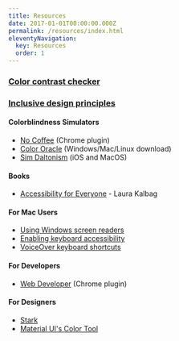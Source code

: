 ```yaml
---
title: Resources
date: 2017-01-01T00:00:00.000Z
permalink: /resources/index.html
eleventyNavigation:
  key: Resources
  order: 1
---
```


### [Color contrast checker](https://webaim.org/resources/contrastchecker/)

### [Inclusive design principles](https://inclusivedesignprinciples.org/)

#### Colorblindness Simulators

- [No Coffee](https://chrome.google.com/webstore/detail/nocoffee/jjeeggmbnhckmgdhmgdckeigabjfbddl?hl=en-US) (Chrome plugin)
- [Color Oracle](http://www.colororacle.org/) (Windows/Mac/Linux download)
- [Sim Daltonism](https://michelf.ca/projects/sim-daltonism/) (iOS and MacOS)

#### Books

- [Accessibility for Everyone](https://drive.google.com/open?id=1F2zizE9HyBXSB0ugyjKw_3a9uMggFW5m) - Laura Kalbag

#### For Mac Users

- [Using Windows screen readers](https://dequeuniversity.com/mac/windows-screen-readers)
- [Enabling keyboard accessibility](https://dequeuniversity.com/mac/keyboard-access-mac)
- [VoiceOver keyboard shortcuts](https://dequeuniversity.com/screenreaders/voiceover-keyboard-shortcuts)

#### For Developers

- [Web Developer](https://chrome.google.com/webstore/detail/web-developer/bfbameneiokkgbdmiekhjnmfkcnldhhm?hl=en-US) (Chrome plugin)

#### For Designers

- [Stark](https://www.getstark.co/)
- [Material UI's Color Tool](https://material.io/resources/color/#!/?view.left=0&view.right=0&primary.color=6002ee)
